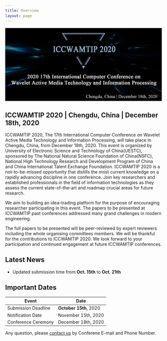 ```yaml
---
title: Overview
layout: page
---
```


<figure class="image">
  <img src="../static/images/banner.jpg">
</figure>

## ICCWAMTIP 2020 | Chengdu, China | December 18th, 2020

ICCWAMTIP 2020, The 17th International Computer Conference on Wavelet Active Media Technology and Information Processing, will take place in Chengdu, China, from December 18th, 2020. This event is organized by University of Electronic Science and Technology of China(UESTC), sponsored by The National Natural Science Foundation of China(NSFC), National High Technology Research and Development Program of China and China International Talent Exchange Foundation. ICCWAMTIP 2020 is a not-to-be-missed opportunity that distills the most current knowledge on a rapidly advancing discipline in one conference. Join key researchers and established professionals in the field of information technologies as they assess the current state-of-the-art and roadmap crucial areas for future research.

We aim to building an idea-trading platform for the purpose of encouraging researcher participating in this event. The papers to be presented at ICCWAMTIP past conferences addressed many grand challenges in modern engineering.

The full papers to be presented will be peer-reviewed by expert reviewers including the whole organising committees members. We will be thankful for the contributions to ICCWAMTIP 2020. We look forward to your participation and continued engagement at future ICCWAMTIP conferences.


## Latest News

- Updated submission time from **Oct. 15th** to **Oct. 21th**


## Important Dates

| Event              | Date                     |
|--------------------|--------------------------|
|Submission Deadline | **October 15th**, 2020   |
|Notification Date   | November 15th, 2020      |
|Conference Ceremony | December 18th, 2020      |

<!--
## CATALOG NUMBERS

Media Type Request | Part Number | ISBN | Print ISSN | Oline ISSN | Media Qty Request
--- | --- | --- | --- | --- | ---
XPLORE COMPLIANT | CFP19WAM-ART | 978-1-7281-4242-5 | --- | 2576-8964  | 3
CD-ROM | CFP19WAM-CDR | 978-1-7281-4240-1 | --- | --- | 5
PRINT | CFP19WAM-PRT | 978-1-7281-4241-8 | --- | --- | 2
-->

Any question, please [contact us](/contact.html) by Conferene E-mail and Phone Number.

<style scoped>
figure {
	margin-left: 0;
	margin-right: 0;
}
</style>
